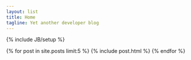 ```yaml
---
layout: list
title: Home
tagline: Yet another developer blog
---
```

{% include JB/setup %}

<div>
    {% for post in site.posts limit:5 %}
        {% include post.html %}
    {% endfor %}
</div>